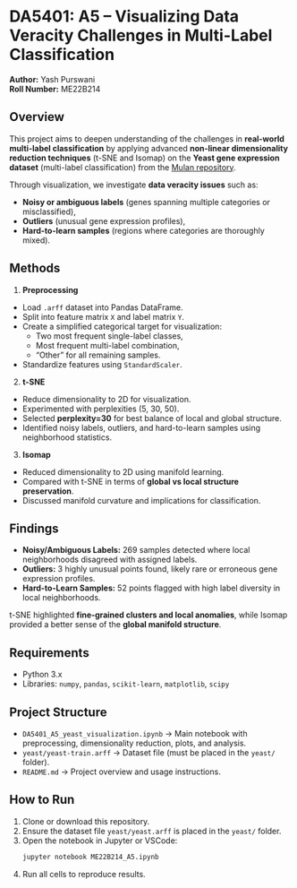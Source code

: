 # DA5401: A5 – Visualizing Data Veracity Challenges in Multi-Label Classification
**Author:** Yash Purswani\
**Roll Number:** ME22B214

## Overview
This project aims to deepen understanding of the challenges in **real-world multi-label classification** by applying advanced **non-linear dimensionality reduction techniques** (t-SNE and Isomap) on the **Yeast gene expression dataset** (multi-label classification) from the [Mulan repository](http://mulan.sourceforge.net/datasets-mlc.html). 

Through visualization, we investigate **data veracity issues** such as:
- **Noisy or ambiguous labels** (genes spanning multiple categories or misclassified),
- **Outliers** (unusual gene expression profiles),
- **Hard-to-learn samples** (regions where categories are thoroughly mixed).

## Methods

1. **Preprocessing**
 - Load `.arff` dataset into Pandas DataFrame.
 - Split into feature matrix `X` and label matrix `Y`.
 - Create a simplified categorical target for visualization:
   - Two most frequent single-label classes,
   - Most frequent multi-label combination,
   - “Other” for all remaining samples.
 - Standardize features using `StandardScaler`.

2. **t-SNE**
 - Reduce dimensionality to 2D for visualization.
 - Experimented with perplexities (5, 30, 50).
 - Selected **perplexity=30** for best balance of local and global structure.
 - Identified noisy labels, outliers, and hard-to-learn samples using neighborhood statistics.

3. **Isomap**
 - Reduced dimensionality to 2D using manifold learning.
 - Compared with t-SNE in terms of **global vs local structure preservation**.
 - Discussed manifold curvature and implications for classification.

## Findings
- **Noisy/Ambiguous Labels:** 269 samples detected where local neighborhoods disagreed with assigned labels.  
- **Outliers:** 3 highly unusual points found, likely rare or erroneous gene expression profiles.  
- **Hard-to-Learn Samples:** 52 points flagged with high label diversity in local neighborhoods.  

t-SNE highlighted **fine-grained clusters and local anomalies**, while Isomap provided a better sense of the **global manifold structure**.

## Requirements
- Python 3.x
- Libraries: `numpy`, `pandas`, `scikit-learn`, `matplotlib`, `scipy`

## Project Structure
- `DA5401_A5_yeast_visualization.ipynb` → Main notebook with preprocessing, dimensionality reduction, plots, and analysis.  
- `yeast/yeast-train.arff` → Dataset file (must be placed in the `yeast/` folder).  
- `README.md` → Project overview and usage instructions.

## How to Run
1. Clone or download this repository.  
2. Ensure the dataset file `yeast/yeast.arff` is placed in the `yeast/` folder.  
4. Open the notebook in Jupyter or VSCode:
    ```bash
    jupyter notebook ME22B214_A5.ipynb
5. Run all cells to reproduce results.